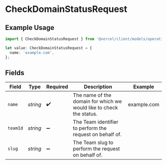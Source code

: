 # CheckDomainStatusRequest

## Example Usage

```typescript
import { CheckDomainStatusRequest } from '@vercel/client/models/operations';

let value: CheckDomainStatusRequest = {
  name: 'example.com',
};
```

## Fields

| Field    | Type     | Required           | Description                                                         | Example     |
| -------- | -------- | ------------------ | ------------------------------------------------------------------- | ----------- |
| `name`   | _string_ | :heavy_check_mark: | The name of the domain for which we would like to check the status. | example.com |
| `teamId` | _string_ | :heavy_minus_sign: | The Team identifier to perform the request on behalf of.            |             |
| `slug`   | _string_ | :heavy_minus_sign: | The Team slug to perform the request on behalf of.                  |             |
